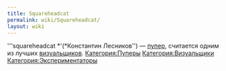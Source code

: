 ```yaml
---
title: Squareheadcat
permalink: wiki/Squareheadcat/
layout: wiki
---
```


'''squareheadcat *'(*Константин Лесников'') —
[пупер](Пуперы "wikilink"), считается одним из лучших
[визуальщиков](Визуальщики "wikilink").
[Категория:Пуперы](Категория:Пуперы "wikilink")
[Категория:Визуальщики](Категория:Визуальщики "wikilink")
[Категория:Экспериментаторы](Категория:Экспериментаторы "wikilink")
